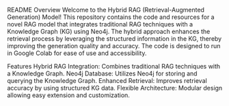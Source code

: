 README
Overview
Welcome to the Hybrid RAG (Retrieval-Augmented Generation) Model! This repository contains the code and resources for a novel RAG model that integrates traditional RAG techniques with a Knowledge Graph (KG) using Neo4j. The hybrid approach enhances the retrieval process by leveraging the structured information in the KG, thereby improving the generation quality and accuracy. The code is designed to run in Google Colab for ease of use and accessibility.

Features
Hybrid RAG Integration: Combines traditional RAG techniques with a Knowledge Graph.
Neo4j Database: Utilizes Neo4j for storing and querying the Knowledge Graph.
Enhanced Retrieval: Improves retrieval accuracy by using structured KG data.
Flexible Architecture: Modular design allowing easy extension and customization.
